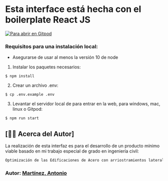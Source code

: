 



# Esta interface está hecha con el boilerplate React JS
[![Para abrir en Gitpod](https://gitpod.io/button/open-in-gitpod.svg)](https://gitpod.io#https://github.com/4GeeksAcademy/react-hello-webapp.git)


### Requisitos para una instalación local:
- Asegurarse de usar al menos la versión 10 de node

1. Instalar los paquetes necesarios:
```
$ npm install
```
2. Crear un archivo .env:
```
$ cp .env.example .env
```
3. Levantar el servidor local de para entrar en la web, para windows, mac, linux o Gitpod:

```bash
$ npm run start
```


## [🙎‍♂️ Acerca del Autor]

La realización de esta interfaz es para el desarrollo de un producto mínimo viable basado en mi trabajo especial de grado en ingeniería civil: 
```bash
Optimización de las Edificaciones de Acero con arriostramientos laterales en un sentido, condicionada a las deriva de piso mediante la aplicación de Algoritmos Genéticos
```
### Autor: [Martínez, Antonio](https://github.com/metantonio)
